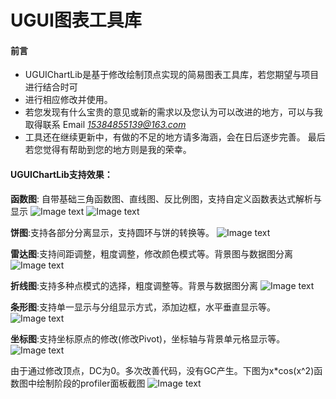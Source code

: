﻿# UGUI图表工具库

#### 前言
- UGUIChartLib是基于修改绘制顶点实现的简易图表工具库，若您期望与项目进行结合时可
- 进行相应修改并使用。
- 若您发现有什么宝贵的意见或新的需求以及您认为可以改进的地方，可以与我取得联系 Email *15384855139@163.com*
- 工具还在继续更新中，有做的不足的地方请多海涵，会在日后逐步完善。
最后若您觉得有帮助到您的地方则是我的荣幸。

#### UGUIChartLib支持效果：
**函数图**:  自带基础三角函数图、直线图、反比例图，支持自定义函数表达式解析与显示
![Image text](https://github.com/w199753/UGUIChartLib/blob/master/Images/cf2f56be48c2d121b6917bbe78a4d94.png)
![Image text](https://github.com/w199753/UGUIChartLib/blob/master/Images/f3d437f22b9b45f56568a955f093364.png)<br>

**饼图**:支持各部分分离显示，支持圆环与饼的转换等。
![Image text](https://github.com/w199753/UGUIChartLib/blob/master/Images/038a6e553168e886fedd0b286c12076.png)<br>

**雷达图**:支持间距调整，粗度调整，修改颜色模式等。背景图与数据图分离
![Image text](https://github.com/w199753/UGUIChartLib/blob/master/Images/eeefff472acf26ce0c5f138a316ae29.png)<br>

**折线图**:支持多种点模式的选择，粗度调整等。背景与数据图分离
![Image text](https://github.com/w199753/UGUIChartLib/blob/master/Images/34089136bb18996280781a2b445eba0.png)<br>

**条形图**:支持单一显示与分组显示方式，添加边框，水平垂直显示等。
![Image text](https://github.com/w199753/UGUIChartLib/blob/master/Images/a1d0e2283fd3faf07aaf4d1a2a8da97.png)<br>

**坐标图**:支持坐标原点的修改(修改Pivot)，坐标轴与背景单元格显示等。
![Image text](https://github.com/w199753/UGUIChartLib/blob/master/Images/cf0a03ebd088510192efaf5ab75de94.png)<br>


由于通过修改顶点，DC为0。多次改善代码，没有GC产生。下图为x*cos(x^2)函数图中绘制阶段的profiler面板截图
![Image text](https://github.com/w199753/UGUIChartLib/blob/master/Images/8b925618a37517b6bffbbf991e0e67b.png)
